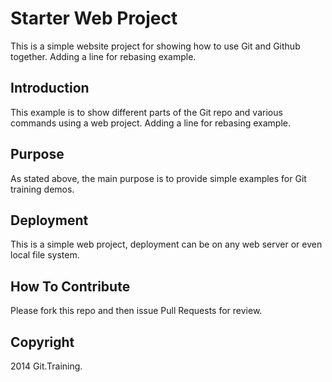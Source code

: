# Starter Web Project

This is a simple website project for showing how to use Git and Github together. Adding a line for rebasing example.

## Introduction

This example is to show different parts of the Git repo and various commands using a web project.
Adding a line for rebasing example.

## Purpose

As stated above, the main purpose is to provide simple examples for Git training demos.

## Deployment

This is a simple web project, deployment can be on any web server or even local file system.

## How To Contribute

Please fork this repo and then issue Pull Requests for review.

## Copyright

2014 Git.Training.